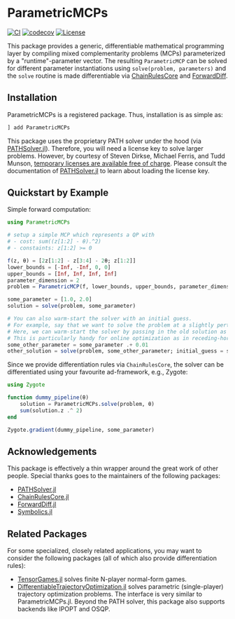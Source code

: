 # ParametricMCPs

[![CI](https://github.com/lassepe/ParametricMCPs.jl/actions/workflows/ci.yml/badge.svg)](https://github.com/lassepe/ParametricMCPs.jl/actions/workflows/ci.yml)
[![codecov](https://codecov.io/gh/lassepe/ParametricMCPs.jl/branch/main/graph/badge.svg?token=knLJ9hVfeO)](https://codecov.io/gh/lassepe/ParametricMCPs.jl)
[![License](https://img.shields.io/badge/license-MIT-blue)](https://opensource.org/licenses/MIT)

This package provides a generic, differentiable mathematical programming layer by compiling mixed complementarity problems (MCPs) parameterized by a "runtime"-parameter vector. The resulting `ParametricMCP` can be solved for different parameter instantiations using `solve(problem, parameters)` and the `solve` routine is made differentiable via [ChainRulesCore](https://github.com/JuliaDiff/ChainRulesCore.jl) and [ForwardDiff](https://github.com/JuliaDiff/ForwardDiff.jl).

## Installation

ParametricMCPs is a registered package.
Thus, installation is as simple as:

```julia
] add ParametricMCPs
```

This package uses the proprietary PATH solver under the hood (via [PATHSolver.jl](https://github.com/chkwon/PATHSolver.jl)).
Therefore, you will need a license key to solve larger problems.
However, by courtesy of Steven Dirkse, Michael Ferris, and Tudd Munson,
[temporary licenses are available free of charge](https://pages.cs.wisc.edu/~ferris/path.html).
Please consult the documentation of [PATHSolver.jl](https://github.com/chkwon/PATHSolver.jl) to learn about loading the license key.

## Quickstart by Example

Simple forward computation:

```julia
using ParametricMCPs

# setup a simple MCP which represents a QP with
# - cost: sum((z[1:2] - θ).^2)
# - constaints: z[1:2] >= 0

f(z, θ) = [2z[1:2] - z[3:4] - 2θ; z[1:2]]
lower_bounds = [-Inf, -Inf, 0, 0]
upper_bounds = [Inf, Inf, Inf, Inf]
parameter_dimension = 2
problem = ParametricMCP(f, lower_bounds, upper_bounds, parameter_dimension)

some_parameter = [1.0, 2.0]
solution = solve(problem, some_parameter)

# You can also warm-start the solver with an initial guess.
# For example, say that we want to solve the problem at a slightly perturbed parameter value, `some_other_parameter = some_parameter .+ 0.01`.
# Here, we can warm-start the solver by passing in the old solution as an intial guess.
# This is particularly handy for online optimization as in receding-horizon applications.
some_other_parameter = some_parameter .+ 0.01
other_solution = solve(problem, some_other_parameter; initial_guess = solution.z)
```

Since we provide differentiation rules via `ChainRulesCore`, the solver can be
differentiated using your favourite ad-framework, e.g., Zygote:

```julia
using Zygote

function dummy_pipeline(θ)
    solution = ParametricMCPs.solve(problem, θ)
    sum(solution.z .^ 2)
end

Zygote.gradient(dummy_pipeline, some_parameter)
```

## Acknowledgements

This package is effectively a thin wrapper around the great work of other people.
Special thanks goes to the maintainers of the following packages:

- [PATHSolver.jl](https://github.com/chkwon/PATHSolver.jl)
- [ChainRulesCore.jl](https://github.com/JuliaDiff/ChainRulesCore.jl)
- [ForwardDiff.jl](https://github.com/JuliaDiff/ForwardDiff.jl)
- [Symbolics.jl](https://github.com/JuliaSymbolics/Symbolics.jl)

## Related Packages

For some specialized, closely related applications, you may want to consider the following packages (all of which also provide differentiation rules):

- [TensorGames.jl](https://github.com/forrestlaine/TensorGames.jl) solves finite N-player normal-form games.
- [DifferentiableTrajectoryOptimization.jl](https://github.com/lassepe/DifferentiableTrajectoryOptimization.jl) solves parametric (single-player) trajectory optimization problems. The interface is very similar to ParametricMCPs.jl. Beyond the PATH solver, this package also supports backends like IPOPT and OSQP.
